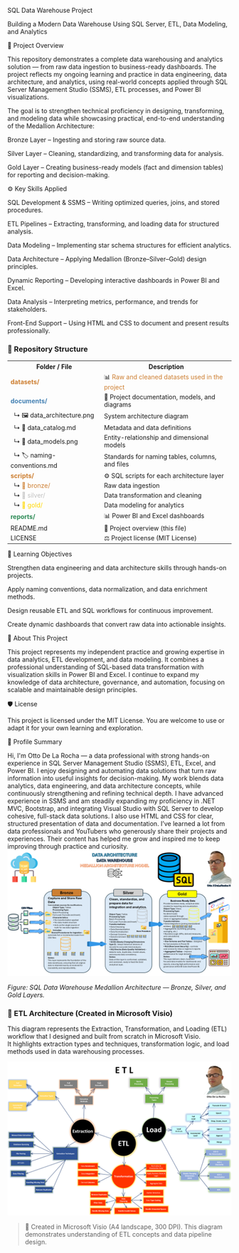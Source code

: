 SQL Data Warehouse Project

Building a Modern Data Warehouse Using SQL Server, ETL, Data Modeling, and Analytics

📘 Project Overview

This repository demonstrates a complete data warehousing and analytics solution — from raw data ingestion to business-ready dashboards.
The project reflects my ongoing learning and practice in data engineering, data architecture, and analytics, using real-world concepts applied through SQL Server Management Studio (SSMS), ETL processes, and Power BI visualizations.

The goal is to strengthen technical proficiency in designing, transforming, and modeling data while showcasing practical, end-to-end understanding of the Medallion Architecture:

Bronze Layer – Ingesting and storing raw source data.

Silver Layer – Cleaning, standardizing, and transforming data for analysis.

Gold Layer – Creating business-ready models (fact and dimension tables) for reporting and decision-making.

⚙️ Key Skills Applied

SQL Development & SSMS – Writing optimized queries, joins, and stored procedures.

ETL Pipelines – Extracting, transforming, and loading data for structured analysis.

Data Modeling – Implementing star schema structures for efficient analytics.

Data Architecture – Applying Medallion (Bronze–Silver–Gold) design principles.

Dynamic Reporting – Developing interactive dashboards in Power BI and Excel.

Data Analysis – Interpreting metrics, performance, and trends for stakeholders.

Front-End Support – Using HTML and CSS to document and present results professionally.

### 🧩 Repository Structure

<table style="border:none; border-collapse:collapse;">
  <tr>
    <th>Folder / File</th>
    <th>Description</th>
  </tr>

  <tr>
    <td><b style="color:#cd7f32;">datasets/</b></td>
    <td>📊 <span style="color:#cd7f32;">Raw and cleaned datasets used in the project</span></td>
  </tr>

  <tr>
    <td><b style="color:#4682b4;">documents/</b></td>
    <td>📂 Project documentation, models, and diagrams</td>
  </tr>

  <tr>
    <td>&nbsp;&nbsp;↳ 🖼️ data_architecture.png</td>
    <td>System architecture diagram</td>
  </tr>
  <tr>
    <td>&nbsp;&nbsp;↳ 📘 data_catalog.md</td>
    <td>Metadata and data definitions</td>
  </tr>
  <tr>
    <td>&nbsp;&nbsp;↳ 🧩 data_models.png</td>
    <td>Entity-relationship and dimensional models</td>
  </tr>
  <tr>
    <td>&nbsp;&nbsp;↳ 🏷️ naming-conventions.md</td>
    <td>Standards for naming tables, columns, and files</td>
  </tr>

  <tr>
    <td><b style="color:#cd7f32;">scripts/</b></td>
    <td>⚙️ SQL scripts for each architecture layer</td>
  </tr>
  <tr>
    <td>&nbsp;&nbsp;↳ <span style="color:#cd7f32;">🥉 bronze/</span></td>
    <td>Raw data ingestion</td>
  </tr>
  <tr>
    <td>&nbsp;&nbsp;↳ <span style="color:#c0c0c0;">🥈 silver/</span></td>
    <td>Data transformation and cleaning</td>
  </tr>
  <tr>
    <td>&nbsp;&nbsp;↳ <span style="color:#ffd700;">🥇 gold/</span></td>
    <td>Data modeling for analytics</td>
  </tr>

  <tr>
    <td><b style="color:#2e8b57;">reports/</b></td>
    <td>📊 Power BI and Excel dashboards</td>
  </tr>

  <tr>
    <td>README.md</td>
    <td>🧾 Project overview (this file)</td>
  </tr>

  <tr>
    <td>LICENSE</td>
    <td>⚖️ Project license (MIT License)</td>
  </tr>
</table>




🎯 Learning Objectives

Strengthen data engineering and data architecture skills through hands-on projects.

Apply naming conventions, data normalization, and data enrichment methods.

Design reusable ETL and SQL workflows for continuous improvement.

Create dynamic dashboards that convert raw data into actionable insights.

🌟 About This Project

This project represents my independent practice and growing expertise in data analytics, ETL development, and data modeling.
It combines a professional understanding of SQL-based data transformation with visualization skills in Power BI and Excel.
I continue to expand my knowledge of data architecture, governance, and automation, focusing on scalable and maintainable design principles.

🛡️ License

This project is licensed under the MIT License.
You are welcome to use or adapt it for your own learning and exploration.

👤 Profile Summary

Hi, I'm Otto De La Rocha — a data professional with strong hands-on experience in SQL Server Management Studio (SSMS), ETL, Excel, and Power BI.
I enjoy designing and automating data solutions that turn raw information into useful insights for decision-making.
My work blends data analytics, data engineering, and data architecture concepts, while continuously strengthening and refining technical depth.
I have advanced experience in SSMS and am steadily expanding my proficiency in .NET MVC, Bootstrap, and integrating Visual Studio with SQL Server to develop cohesive, full-stack data solutions.
I also use HTML and CSS for clear, structured presentation of data and documentation.
I’ve learned a lot from data professionals and YouTubers who generously share their projects and experiences. 
Their content has helped me grow and inspired me to keep improving through practice and curiosity.
![Medallion Architecture Model](Documents/Data_Architecture_Model.png)

*Figure: SQL Data Warehouse Medallion Architecture — Bronze, Silver, and Gold Layers.*

### 🧠 ETL Architecture (Created in Microsoft Visio)

This diagram represents the Extraction, Transformation, and Loading (ETL) workflow that I designed and built from scratch in Microsoft Visio.  
It highlights extraction types and techniques, transformation logic, and load methods used in data warehousing processes.

![ETL Architecture - Microsoft Visio](Documents/ETL%20Modeling.png)

> 🧩 Created in Microsoft Visio (A4 landscape, 300 DPI). This diagram demonstrates understanding of ETL concepts and data pipeline design.
